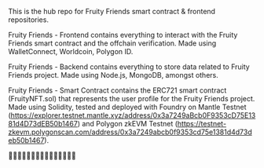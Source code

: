 This is the hub repo for Fruity Friends smart contract & frontend repositories.

Fruity Friends - Frontend contains everything to interact with the Fruity Friends smart contract and the offchain verification. Made using WalletConnect, Worldcoin, Polygon ID.

Fruity Friends - Backend contains everything to store data related to Fruity Friends project. Made using Node.js, MongoDB, amongst others.

Fruity Friends - Smart Contract contains the ERC721 smart contract (FruityNFT.sol) that represents the user profile for the Fruity Friends project. Made using Solidity, tested and deployed with Foundry on Mantle Testnet (https://explorer.testnet.mantle.xyz/address/0x3a7249aBcb0F9353cD75E1381d4D73dEB50b1467) and Polygon zkEVM Testnet (https://testnet-zkevm.polygonscan.com/address/0x3a7249abcb0f9353cd75e1381d4d73deb50b1467).



🍇🍈🍉🍊🍋🍌🍍🥭🍎🍐🍒🍑🍓🥝🥥
